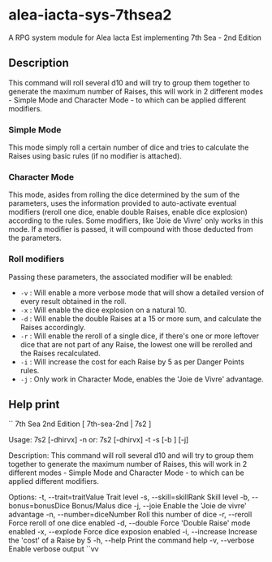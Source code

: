 # alea-iacta-sys-7thsea2
A RPG system module for Alea Iacta Est implementing 7th Sea - 2nd Edition

## Description
This command will roll several d10 and will try to group them together to generate the maximum number of Raises, this will work in 2 different modes - Simple Mode and Character Mode - to which can be applied different modifiers.

### Simple Mode
This mode simply roll a certain number of dice and tries to calculate the Raises using basic rules (if no modifier is attached).

### Character Mode
This mode, asides from rolling the dice determined by the sum of the parameters, uses the information provided to auto-activate eventual modifiers (reroll one dice, enable double Raises, enable dice explosion) according to the rules. Some modifiers, like 'Joie de Vivre' only works in this mode.
If a modifier is passed, it will compound with those deducted from the parameters.

### Roll modifiers
Passing these parameters, the associated modifier will be enabled:

* `-v` : Will enable a more verbose mode that will show a detailed version of every result obtained in the roll.
* `-x` : Will enable the dice explosion on a natural 10.
* `-d` : Will enable the double Raises at a 15 or more sum, and calculate the Raises accordingly.
* `-r` : Will enable the reroll of a single dice, if there's one or more leftover dice that are not part of any Raise, the lowest one will be rerolled and the Raises recalculated.
* `-i` : Will increase the cost for each Raise by 5 as per Danger Points rules.
* `-j` : Only work in Character Mode, enables the 'Joie de Vivre' advantage.

## Help print

``
7th Sea 2nd Edition [ 7th-sea-2nd | 7s2 ]

Usage: 7s2 [-dhirvx] -n <diceNumber>
   or: 7s2 [-dhirvx] -t <traitRank> -s <skillRank> [-b <bonusDice>] [-j]

Description:
This command will roll several d10 and will try to group them
together to generate the maximum number of Raises, this will
work in 2 different modes - Simple Mode and Character Mode -
to which can be applied different modifiers.

Options:
  -t, --trait=traitValue    Trait level
  -s, --skill=skillRank     Skill level
  -b, --bonus=bonusDice     Bonus/Malus dice
  -j, --joie                Enable the 'Joie de vivre' advantage
  -n, --number=diceNumber   Roll this number of dice
  -r, --reroll              Force reroll of one dice enabled
  -d, --double              Force 'Double Raise' mode enabled
  -x, --explode             Force dice exposion enabled
  -i, --increase            Increase the 'cost' of a Raise by 5
  -h, --help                Print the command help
  -v, --verbose             Enable verbose output
``vv
